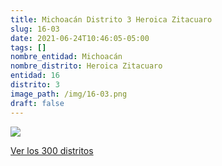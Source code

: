 ```yaml
---
title: Michoacán Distrito 3 Heroica Zitacuaro
slug: 16-03
date: 2021-06-24T10:46:05-05:00
tags: []
nombre_entidad: Michoacán
nombre_distrito: Heroica Zitacuaro
entidad: 16
distrito: 3
image_path: /img/16-03.png
draft: false
---
```


![](/img/16-03.png)

[Ver los 300 distritos](/docs/elecciones-2021)
